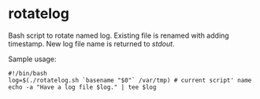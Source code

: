 # rotatelog
Bash script to rotate named log. Existing file is renamed with adding timestamp. New log file name is returned to _stdout_.

Sample usage: 
```
#!/bin/bash
log=$(./rotatelog.sh `basename "$0"` /var/tmp) # current script' name
echo -a "Have a log file $log." | tee $log
```
